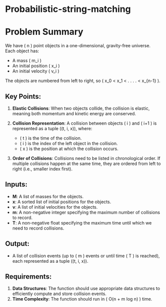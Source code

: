 # Probabilistic-string-matching

# Problem Summary

We have \( n \) point objects in a one-dimensional, gravity-free universe. Each object has:
- A mass \( m_i \)
- An initial position \( x_i \)
- An initial velocity \( v_i \)

The objects are numbered from left to right, so \( x_0 < x_1 < . . . . < x_{n-1} \).

## Key Points:
1. **Elastic Collisions**: When two objects collide, the collision is elastic, meaning both momentum and kinetic energy are conserved.
2. **Collision Representation**: A collision between objects \( i \) and \( i+1 \) is represented as a tuple \((t, i, x)\), where:
   - \( t \) is the time of the collision.
   - \( i \) is the index of the left object in the collision.
   - \( x \) is the position at which the collision occurs.

3. **Order of Collisions**: Collisions need to be listed in chronological order. If multiple collisions happen at the same time, they are ordered from left to right (i.e., smaller index first).

## Inputs:
- **M**: A list of masses for the objects.
- **x**: A sorted list of initial positions for the objects.
- **v**: A list of initial velocities for the objects.
- **m**: A non-negative integer specifying the maximum number of collisions to record.
- **T**: A non-negative float specifying the maximum time until which we need to record collisions.

## Output:
- A list of collision events (up to \( m \) events or until time \( T \) is reached), each represented as a tuple \((t, i, x)\).

## Requirements:
1. **Data Structures**: The function should use appropriate data structures to efficiently compute and store collision events.
2. **Time Complexity**: The function should run in \( O(n + m log n) \) time.
